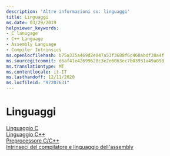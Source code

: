```yaml
---
description: 'Altre informazioni su: linguaggi'
title: Linguaggi
ms.date: 03/29/2019
helpviewer_keywords:
- C lanugage
- C++ Language
- Assembly Language
- Compiler Intrinsics
ms.openlocfilehash: b75a335a469d2e047a53f3688f6c468abdf38a4f
ms.sourcegitcommit: d6af41e42699628c3e2e6063ec7b03931a49a098
ms.translationtype: MT
ms.contentlocale: it-IT
ms.lasthandoff: 12/11/2020
ms.locfileid: "97207631"
---
```

# <a name="languages"></a>Linguaggi

[Linguaggio C](../c-language/c-language-reference.md)<br/>
[Linguaggio C++](../cpp/cpp-language-reference.md)<br/>
[Preprocessore C/C++](../preprocessor/c-cpp-preprocessor-reference.md)<br/>
[Intrinseci del compilatore e linguaggio dell'assembly](../intrinsics/compiler-intrinsics-and-assembly-language.md)

